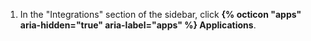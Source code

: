 1. In the "Integrations" section of the sidebar, click **{% octicon "apps" aria-hidden="true" aria-label="apps" %} Applications**.
